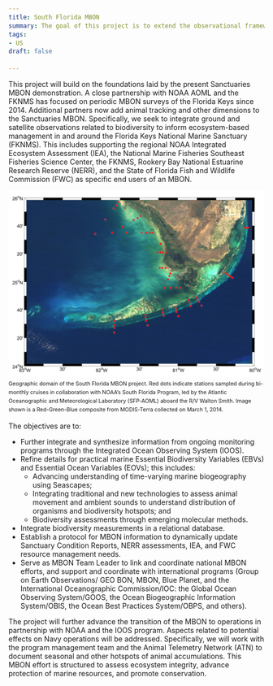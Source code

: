 ```yaml
---
title: South Florida MBON
summary: The goal of this project is to extend the observational framework of US MBON to the Pacific Northwest - a region that presents unique hydrological, ecological, and socio-economic interactions with marine biodiversity, but also has a long history of ocean observing.
tags:
- US
draft: false

---
```

This project will build on the foundations laid by the present Sanctuaries MBON demonstration.  A close partnership with NOAA AOML and the FKNMS has focused on periodic MBON surveys of the Florida Keys since 2014. Additional partners now add animal tracking and other dimensions to the Sanctuaries MBON. Specifically, we seek to integrate ground and satellite observations related to biodiversity to inform ecosystem-based management in and around the Florida Keys National Marine Sanctuary (FKNMS). This includes supporting the regional NOAA Integrated Ecosystem Assessment (IEA), the National Marine Fisheries Southeast Fisheries Science Center, the FKNMS, Rookery Bay National Estuarine Research Reserve (NERR), and the State of Florida Fish and Wildlife Commission (FWC) as specific end users of an MBON. 

<img src="sfmbon_map-2.png" alt="South Florida MBON Map">
<span style="font-size: .75em;">Geographic domain of the South Florida MBON project. Red dots indicate stations sampled during bi-monthly cruises in collaboration with NOAA’s South Florida Program, led by the Atlantic Oceanographic and Meteorological Laboratory (SFP-AOML) aboard the R/V Walton Smith. Image shown is a Red-Green-Blue composite from MODIS-Terra collected on March 1, 2014.</span><br>
<br>
The objectives are to: 

*   Further integrate and synthesize information from ongoing monitoring programs through the Integrated Ocean Observing System (IOOS).
*   Refine details for practical marine Essential Biodiversity Variables (EBVs) and Essential Ocean Variables (EOVs); this includes:
    *   Advancing understanding of time-varying marine biogeography using Seascapes;
    *   Integrating traditional and new technologies to assess animal movement and ambient sounds to understand distribution of organisms and biodiversity hotspots; and
    *   Biodiversity assessments through emerging molecular methods.
*   Integrate biodiversity measurements in a relational database.
*   Establish a protocol for MBON information to dynamically update Sanctuary Condition Reports, NERR assessments, IEA, and FWC resource management needs.
*   Serve as MBON Team Leader to link and coordinate national MBON efforts, and support and coordinate with international programs (Group on Earth Observations/ GEO BON, MBON, Blue Planet, and the International Oceanographic Commission/IOC: the Global Ocean Observing System/GOOS, the Ocean Biogeographic Information System/OBIS, the Ocean Best Practices System/OBPS, and others).

The project will further advance the transition of the MBON to operations in partnership with NOAA and the IOOS program. Aspects related to potential effects on Navy operations will be addressed. Specifically, we will work with the program management team and the Animal Telemetry Network (ATN) to document seasonal and other hotspots of animal accumulations. This MBON effort is structured to assess ecosystem integrity, advance protection of marine resources, and promote conservation.
